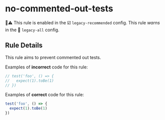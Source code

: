 # no-commented-out-tests

💼⚠️ This rule is enabled in the ☑️ `legacy-recommended` config. This rule _warns_ in the 💾 `legacy-all` config.

<!-- end auto-generated rule header -->

## Rule Details

This rule aims to prevent commented out tests.

Examples of **incorrect** code for this rule:

```ts
// test('foo', () => {
//   expect(1).toBe(1)
// })
```

Examples of **correct** code for this rule:

```ts
test('foo', () => {
  expect(1).toBe(1)
})
```
